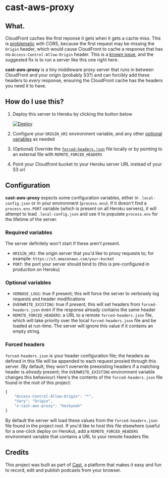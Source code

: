 # cast-aws-proxy

## What.

CloudFront caches the first reponse it gets when it gets a cache miss. This is [problematic](https://forums.aws.amazon.com/thread.jspa?messageID=555417#555417) with CORS, because the first request may be missing the ```Origin``` header, which would cause CloudFront to cache a response that has no ```Access-Control-Allow-Origin``` header. This is a [known issue](http://stackoverflow.com/a/21371500/903936), and the suggested fix is to run a server like this one right here.

**cast-aws-proxy** is a tiny middleware proxy server that runs in between CloudFront and your origin (probably S3?) and can forcibly add these headers to *every* response, ensuring the CloudFront cache has the headers you need it to have.

## How do I use this?

1. Deploy this server to Heroku by clicking the button below
	
	[![Deploy](https://www.herokucdn.com/deploy/button.png)](https://heroku.com/deploy)
2. Configure your ```ORIGIN_URI``` environment variable, and any other [optional variables](#optional-variables) as needed
3. (Optional) Override the [```forced-headers.json```](#forced-headers) file locally or by pointing to an external file with ```REMOTE_FORCED_HEADERS```
4. Point your Cloudfront bucket to your Heroku server URL instead of your S3 url

## Configuration

**cast-aws-proxy** expects some configuration variables, either in ```.local-config.json``` or in your environment (```process.env```). If it doesn't find a ```process.env.PORT``` variable (which is present on all Heroku servers), it will attempt to load ```.local-config.json``` and use it to populate ```process.env``` for the lifetime of the server.

### Required variables

The server definitely won't start if these aren't present.

* ```ORIGIN_URI```: the origin server that you'd like to proxy requests to; for example: ```https://s3.amazonaws.com/your-bucket```
* ```PORT```: the port your server should bind to (this is pre-configured in production on Heroku)

### Optional variables

* ```VERBOSE_LOGS```: true if present; this will force the server to verbosely log requests and header modifications
* ```OVERWRITE_EXISTING```: true if present; this will set headers from ```forced-headers.json``` even if the response already contains the same header
* ```REMOTE_FORCED_HEADERS```: a URL to a remote ```forced-headers.json``` file, which will take priority over the local ```forced-headers.json``` file and be loaded at run-time. The server will ignore this value if it contains an empty string.

### Forced headers

```forced-headers.json``` is your header configuration file; the headers as defined in this file will be appended to each request proxied through this server. (By default, they won't overwrite preexisting headers if a matching header is *already* present; the ```OVERWRITE_EXISTING``` environment variable changes this behaviour) Here's the contents of the ```forced-headers.json``` file found in the root of this project:

```js
{
	"Access-Control-Allow-Origin": "*",
	"Vary": "Origin",
	"x-cast-aws-proxy": "heckyeah"
}
```

By default the server will load these values from the ```forced-headers.json``` file found in the project root. If you'd like to host this file elsewhere (useful for a one-click deploy on Heroku), add a ```REMOTE_FORCED_HEADERS``` environment variable that contains a URL to your remote headers file.

## Credits

This project was built as part of [Cast](https://tryca.st/?ref=castawsproxy), a platform that makes it easy and fun to record, edit and publish podcasts from your browser.
